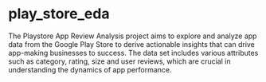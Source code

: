 # play_store_eda
The Playstore App Review Analysis project aims to explore and analyze app data from the Google Play Store to derive actionable insights that can drive app-making businesses to success. The data set includes various attributes such as category, rating, size and user reviews, which are crucial in understanding the dynamics of app performance.
